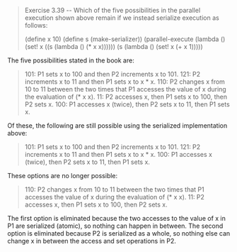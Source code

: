 > Exercise 3.39 -- Which of the five possibilities in the parallel
> execution shown above remain if we instead serialize execution as
> follows:
>
> (define x 10)
> (define s (make-serializer))
> (parallel-execute
>   (lambda () (set! x ((s (lambda () (* x x))))))
>   (s (lambda () (set! x (+ x 1)))))

The five possibilities stated in the book are:

> 101: P1 sets x to 100 and then P2 increments x to 101.
> 121: P2 increments x to 11 and then P1 sets x to x * x.
> 110: P2 changes x from 10 to 11 between the two times that
>      P1 accesses the value of x during the evaluation of (* x x).
>  11: P2 accesses x, then P1 sets x to 100, then P2 sets x.
> 100: P1 accesses x (twice), then P2 sets x to 11, then P1 sets x.

Of these, the following are still possible using the serialized
implementation above:

> 101: P1 sets x to 100 and then P2 increments x to 101.
> 121: P2 increments x to 11 and then P1 sets x to x * x.
> 100: P1 accesses x (twice), then P2 sets x to 11, then P1 sets x.

These options are no longer possible:

> 110: P2 changes x from 10 to 11 between the two times that
>      P1 accesses the value of x during the evaluation of (* x x).
>  11: P2 accesses x, then P1 sets x to 100, then P2 sets x.

The first option is eliminated because the two accesses to the value
of x in P1 are serialized (atomic), so nothing can happen in
between. The second option is eliminated because P2 is serialized as a
whole, so nothing else can change x in between the access and set
operations in P2.

